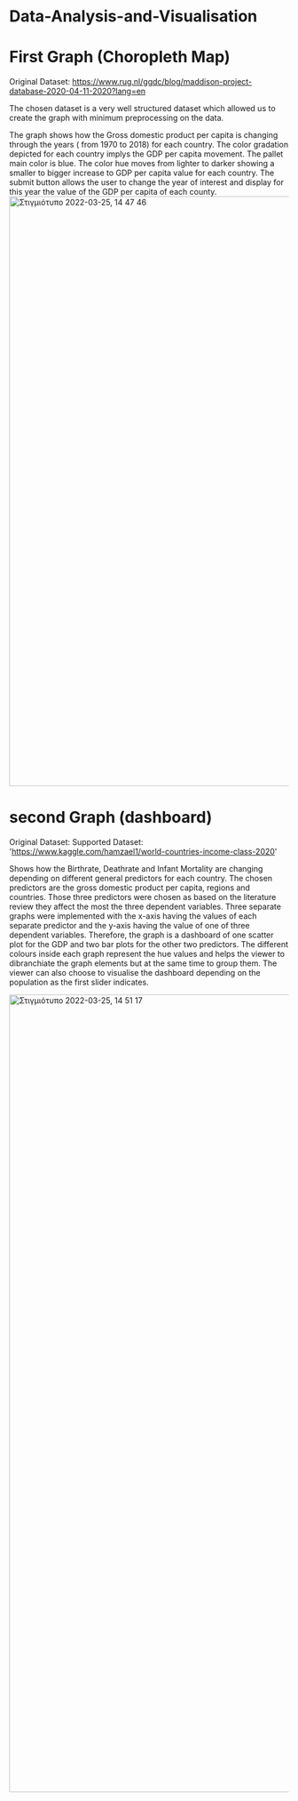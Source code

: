 # Data-Analysis-and-Visualisation

# First Graph (Choropleth Map)
Original Dataset: https://www.rug.nl/ggdc/blog/maddison-project-database-2020-04-11-2020?lang=en

The chosen dataset is a very well structured dataset which allowed us to create the graph with minimum preprocessing on the data.

The graph shows how the Gross domestic product per capita is changing through the years ( from 1970 to 2018) for each country.
The color gradation depicted for each country implys the GDP per capita movement. The pallet main color is blue. The color hue moves from lighter to darker showing a smaller to bigger increase to GDP per capita value for each country. The submit button allows the user to change the year of interest and display for this year the value of the GDP per capita of each county.
<img width="1061" alt="Στιγμιότυπο 2022-03-25, 14 47 46" src="https://user-images.githubusercontent.com/83840553/160144684-e8dd199d-f271-4554-b367-7f6401cf2c29.png">


# second Graph (dashboard)
Original Dataset: Supported Dataset: 'https://www.kaggle.com/hamzael1/world-countries-income-class-2020'

Shows how the Birthrate, Deathrate and Infant Mortality are changing depending on different general predictors for each country.
The chosen predictors are the gross domestic product per capita, regions and countries. Those three predictors were chosen as based on the literature review they affect the most the three dependent variables. Three separate graphs were implemented with the x-axis having the values of each separate predictor and the y-axis having the value of one of three dependent variables. Therefore, the graph is a dashboard of one scatter plot for the GDP and two bar plots for the other two predictors. The different colours inside each graph represent the hue values and helps the viewer to dibranchiate the graph elements but at the same time to group them. The viewer can also choose to visualise the dashboard depending on the population as the first slider indicates.

<img width="1435" alt="Στιγμιότυπο 2022-03-25, 14 51 17" src="https://user-images.githubusercontent.com/83840553/160145118-89909ccb-5b45-4976-a0f5-570b3a0fbcc5.png">
